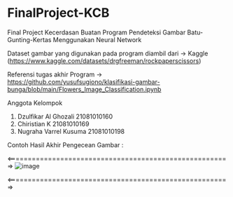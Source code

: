 # FinalProject-KCB
Final Project Kecerdasan Buatan Program Pendeteksi Gambar Batu-Gunting-Kertas Menggunakan Neural Network

Dataset gambar yang digunakan pada program diambil dari
-> Kaggle (https://www.kaggle.com/datasets/drgfreeman/rockpaperscissors)

Referensi tugas akhir Program
-> https://github.com/yusufsugiono/klasifikasi-gambar-bunga/blob/main/Flowers_Image_Classification.ipynb

Anggota Kelompok
1. Dzulfikar Al Ghozali 21081010160
2. Chiristian K 21081010169
3. Nugraha Varrel Kusuma 21081010198


Contoh Hasil Akhir Pengecean Gambar : 

<=======================================================>
![image](https://github.com/ChiristianK/FinalProject-KCB/assets/91868266/ca3c3375-4ba8-404d-88e1-c919d44417ba)

<=======================================================>
